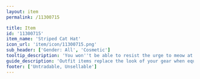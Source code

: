 ```yaml
---
layout: item
permalink: /11300715

title: Item
id: '11300715'
item_name: 'Striped Cat Hat'
icon_url: 'item/icon/11300715.png'
sub_header: ['Gender: All', 'Cosmetic']
tooltip_description: 'You won''t be able to resist the urge to meow at others when wearing this adorable striped cat hat.'
guide_description: 'Outfit items replace the look of your gear when equipped.'
footer: ['Untradable, Unsellable']
---
```

